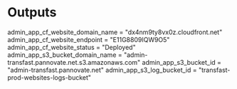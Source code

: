 # Outputs

admin_app_cf_website_domain_name = "dx4nm9ty8vx0z.cloudfront.net"
admin_app_cf_website_endpoint = "E11G8809IQW9O5"
admin_app_cf_website_status = "Deployed"
admin_app_s3_bucket_domain_name = "admin-transfast.pannovate.net.s3.amazonaws.com"
admin_app_s3_bucket_id = "admin-transfast.pannovate.net"
admin_app_s3_log_bucket_id = "transfast-prod-websites-logs-bucket"
